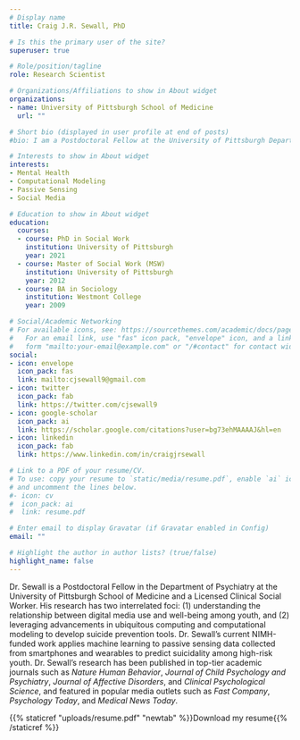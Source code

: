 ```yaml
---
# Display name
title: Craig J.R. Sewall, PhD

# Is this the primary user of the site?
superuser: true

# Role/position/tagline
role: Research Scientist

# Organizations/Affiliations to show in About widget
organizations:
- name: University of Pittsburgh School of Medicine
  url: ""

# Short bio (displayed in user profile at end of posts)
#bio: I am a Postdoctoral Fellow at the University of Pittsburgh Department of Psychiatry and a Licensed Clinical Social Worker. My research focuses on leveraging computational modeling and passive sensing technologies to predict suicidality among youth.

# Interests to show in About widget
interests:
- Mental Health
- Computational Modeling
- Passive Sensing
- Social Media

# Education to show in About widget
education:
  courses:
  - course: PhD in Social Work
    institution: University of Pittsburgh
    year: 2021
  - course: Master of Social Work (MSW)
    institution: University of Pittsburgh
    year: 2012
  - course: BA in Sociology
    institution: Westmont College
    year: 2009

# Social/Academic Networking
# For available icons, see: https://sourcethemes.com/academic/docs/page-builder/#icons
#   For an email link, use "fas" icon pack, "envelope" icon, and a link in the
#   form "mailto:your-email@example.com" or "/#contact" for contact widget.
social:
- icon: envelope
  icon_pack: fas
  link: mailto:cjsewall9@gmail.com
- icon: twitter
  icon_pack: fab
  link: https://twitter.com/cjsewall9
- icon: google-scholar
  icon_pack: ai
  link: https://scholar.google.com/citations?user=bg73ehMAAAAJ&hl=en
- icon: linkedin
  icon_pack: fab
  link: https://www.linkedin.com/in/craigjrsewall

# Link to a PDF of your resume/CV.
# To use: copy your resume to `static/media/resume.pdf`, enable `ai` icons in `params.toml`, 
# and uncomment the lines below.
#- icon: cv
#  icon_pack: ai
#  link: resume.pdf

# Enter email to display Gravatar (if Gravatar enabled in Config)
email: ""

# Highlight the author in author lists? (true/false)
highlight_name: false
---
```

Dr. Sewall is a Postdoctoral Fellow in the Department of Psychiatry at the University of Pittsburgh School of Medicine and a Licensed Clinical Social Worker. His research has two interrelated foci: (1) understanding the relationship between digital media use and well-being among youth, and (2) leveraging advancements in ubiquitous computing and computational modeling to develop suicide prevention tools. Dr. Sewall’s current NIMH-funded work applies machine learning to passive sensing data collected from smartphones and wearables to predict suicidality among high-risk youth. Dr. Sewall’s research has been published in top-tier academic journals such as _Nature Human Behavior_, _Journal of Child Psychology and Psychiatry_, _Journal of Affective Disorders_, and _Clinical Psychological Science_, and featured in popular media outlets such as _Fast Company_, _Psychology Today_, and _Medical News Today_. 

{{% staticref "uploads/resume.pdf" "newtab" %}}Download my resume{{% /staticref %}}
